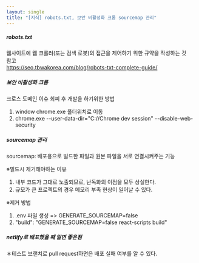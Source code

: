 ```yaml
---
layout: single
title: "[지식] robots.txt, 보안 비활성화 크롬 sourcemap 관리"
--- 
```

##### robots.txt            
웹사이트에 웹 크롤러(또는 검색 로봇)의 접근을 제어하기 위한 규약을 작성하는 것    
참고 
<url>  
https://seo.tbwakorea.com/blog/robots-txt-complete-guide/    
</url>
   
##### 보안 비활성화 크롬   
크로스 도메인 이슈 회피 후 개발을 하기위한 방법   
1. window chrome.exe 폴더위치로 이동   
2. chrome.exe --user-data-dir="C://Chrome dev session" --disable-web-security   
   
##### sourcemap 관리
sourcemap: 배포용으로 빌드한 파일과 원본 파일을 서로 연결시켜주는 기능   
   
※빌드시 제거해야하는 이유   
1. 내부 코드가 그대로 노출되므로, 난독화의 이점을 모두 상실한다.   
2. 규모가 큰 프로젝트의 경우 메모리 부족 현상이 일어날 수 있다.   
   
※제거 방법
1. .env 파일 생성 => GENERATE_SOURCEMAP=false   
2. "build": "GENERATE_SOURCEMAP=false react-scripts build"   
   
##### netlify로 배포했을 때 알면 좋은점     
＊테스트 브랜치로 pull request하면은 배포 실패 여부를 알 수 있다.   